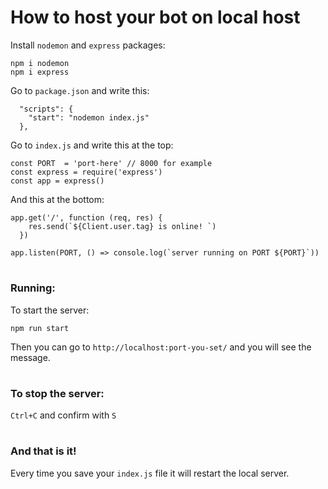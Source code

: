 # How to host your bot on local host
Install `nodemon` and `express` packages:

```
npm i nodemon
npm i express
```

Go to `package.json` and write this:
```
  "scripts": {
    "start": "nodemon index.js"
  },
```
Go to `index.js` and write this at the top:
```
const PORT  = 'port-here' // 8000 for example
const express = require('express')
const app = express() 
```

And this at the bottom:
```
app.get('/', function (req, res) {
    res.send(`${Client.user.tag} is online! `)
  })

app.listen(PORT, () => console.log(`server running on PORT ${PORT}`))
```
# <h3>Running:</h3>
To start the server:
```
npm run start
```
Then you can go to `http://localhost:port-you-set/` and you will see the message.

# <h3>To stop the server:</h3>
`Ctrl+C` and confirm with `S`

# <h3>And that is it! </h3>
Every time you save your `index.js` file it will restart the local server.